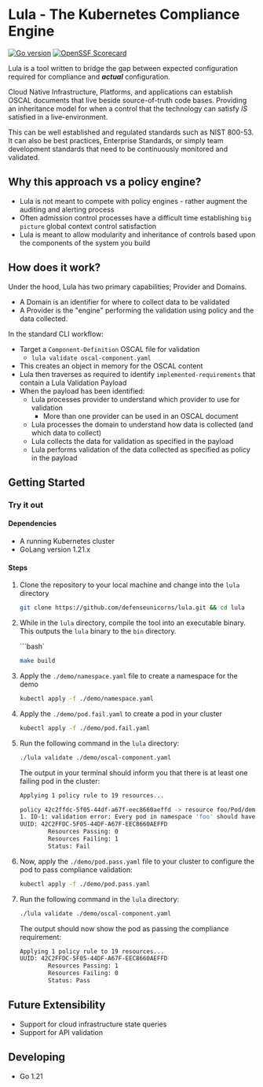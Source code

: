 # Lula - The Kubernetes Compliance Engine

[![Go version](https://img.shields.io/github/go-mod/go-version/defenseunicorns/lula?filename=go.mod)](https://go.dev/)
[![OpenSSF Scorecard](https://api.securityscorecards.dev/projects/github.com/defenseunicorns/lula/badge)](https://api.securityscorecards.dev/projects/github.com/defenseunicorns/lula)

Lula is a tool written to bridge the gap between expected configuration required for compliance and **_actual_** configuration.

Cloud Native Infrastructure, Platforms, and applications can establish OSCAL documents that live beside source-of-truth code bases. Providing an inheritance model for when a control that the technology can satisfy _IS_ satisfied in a live-environment.

This can be well established and regulated standards such as NIST 800-53. It can also be best practices, Enterprise Standards, or simply team development standards that need to be continuously monitored and validated.

## Why this approach vs a policy engine?
- Lula is not meant to compete with policy engines - rather augment the auditing and alerting process
- Often admission control processes have a difficult time establishing `big picture` global context control satisfaction
- Lula is meant to allow modularity and inheritance of controls based upon the components of the system you build 

## How does it work?

Under the hood, Lula has two primary capabilities; Provider and Domains.
- A Domain is an identifier for where to collect data to be validated
- A Provider is the "engine" performing the validation using policy and the data collected.

In the standard CLI workflow:
- Target a `Component-Definition` OSCAL file for validation
    - `lula validate oscal-component.yaml`
- This creates an object in memory for the OSCAL content
- Lula then traverses as required to identify `implemented-requirements` that contain a Lula Validation Payload
- When the payload has been identified:
    - Lula processes provider to understand which provider to use for validation
        - More than one provider can be used in an OSCAL document
    - Lula processes the domain to understand how data is collected (and which data to collect)
    - Lula collects the data for validation as specified in the payload
    - Lula performs validation of the data collected as specified as policy in the payload


## Getting Started

### Try it out

#### Dependencies

- A running Kubernetes cluster
- GoLang version 1.21.x

#### Steps

1. Clone the repository to your local machine and change into the `lula` directory

    ```bash
    git clone https://github.com/defenseunicorns/lula.git && cd lula
    ```

1. While in the `lula` directory, compile the tool into an executable binary. This outputs the `lula` binary to the `bin` directory.

    ```bash`

    ```bash
    make build
    ```

1. Apply the `./demo/namespace.yaml` file to create a namespace for the demo

    ```bash
    kubectl apply -f ./demo/namespace.yaml
    ```

1. Apply the `./demo/pod.fail.yaml` to create a pod in your cluster

    ```bash
    kubectl apply -f ./demo/pod.fail.yaml
    ```

1. Run the following command in the `lula` directory:

    ```bash
    ./lula validate ./demo/oscal-component.yaml
    ```

    The output in your terminal should inform you that there is at least one failing pod in the cluster:

    ```bash
    Applying 1 policy rule to 19 resources...

    policy 42c2ffdc-5f05-44df-a67f-eec8660aeffd -> resource foo/Pod/demo-pod failed: 
    1. ID-1: validation error: Every pod in namespace 'foo' should have 'foo=bar' label. rule ID-1 failed at path /metadata/labels/foo/ 
    UUID: 42C2FFDC-5F05-44DF-A67F-EEC8660AEFFD
            Resources Passing: 0
            Resources Failing: 1
            Status: Fail
    ```

1. Now, apply the `./demo/pod.pass.yaml` file to your cluster to configure the pod to pass compliance validation:

    ```bash
    kubectl apply -f ./demo/pod.pass.yaml
    ```

1. Run the following command in the `lula` directory:

    ```bash
    ./lula validate ./demo/oscal-component.yaml
    ```

    The output should now show the pod as passing the compliance requirement:

    ```bash
    Applying 1 policy rule to 19 resources...
    UUID: 42C2FFDC-5F05-44DF-A67F-EEC8660AEFFD
            Resources Passing: 1
            Resources Failing: 0
            Status: Pass
    ```

## Future Extensibility

- Support for cloud infrastructure state queries
- Support for API validation

## Developing

- Go 1.21
